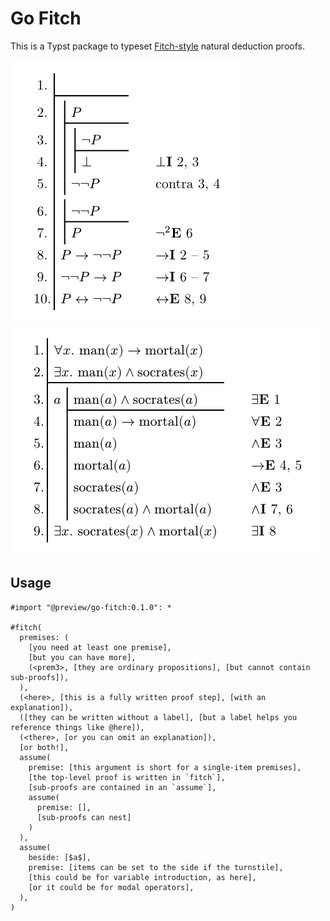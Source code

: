 # Go Fitch

This is a Typst package to typeset [Fitch-style](https://en.wikipedia.org/wiki/Fitch_notation) natural deduction proofs.

![proof of a tautology](./examples/tautology.png)
![proof that socrates is a mortal](./examples/socrates.png)

## Usage

```typst
#import "@preview/go-fitch:0.1.0": *

#fitch(
  premises: (
    [you need at least one premise],
    [but you can have more],
    (<prem3>, [they are ordinary propositions], [but cannot contain sub-proofs]),
  ),
  (<here>, [this is a fully written proof step], [with an explanation]),
  ([they can be written without a label], [but a label helps you reference things like @here]),
  (<there>, [or you can omit an explanation]),
  [or both!],
  assume(
    premise: [this argument is short for a single-item premises],
    [the top-level proof is written in `fitch`],
    [sub-proofs are contained in an `assume`],
    assume(
      premise: [],
      [sub-proofs can nest]
    )
  ),
  assume(
    beside: [$a$],
    premise: [items can be set to the side if the turnstile],
    [this could be for variable introduction, as here],
    [or it could be for modal operators],
  ),
)

```
